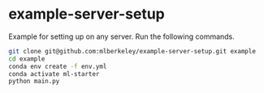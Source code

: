 # example-server-setup

Example for setting up on any server. Run the following commands.

```bash 
git clone git@github.com:mlberkeley/example-server-setup.git example
cd example
conda env create -f env.yml 
conda activate ml-starter
python main.py
```
